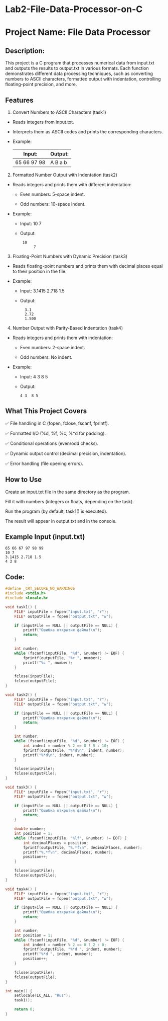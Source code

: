 # Lab2-File-Data-Processor-on-C
# Project Name: File Data Processor
## Description:
This project is a C program that processes numerical data from input.txt and outputs the results to output.txt in various formats. Each function demonstrates different data processing techniques, such as converting numbers to ASCII characters, formatted output with indentation, controlling floating-point precision, and more.

## Features
1. Convert Numbers to ASCII Characters (task1)
  * Reads integers from input.txt.

  * Interprets them as ASCII codes and prints the corresponding characters.

  * Example:

       | Input:  | Output: |
       | ------  | ----------- |
       | 65 66 97 98 | A B a b     |

2. Formatted Number Output with Indentation (task2)
  * Reads integers and prints them with different indentation:

    * Even numbers: 5-space indent.

    * Odd numbers: 10-space indent.
* Example:

  * Input: 10 7

  * Output:
      ```
       10
            7
      ```
          
3. Floating-Point Numbers with Dynamic Precision (task3)
  * Reads floating-point numbers and prints them with decimal places equal to their position in the file.

* Example:

    * Input: 3.1415 2.718 1.5

    * Output:
      ```
        3.1
        2.72
        1.500
      ```
4. Number Output with Parity-Based Indentation (task4)
  * Reads integers and prints them with indentation:

    * Even numbers: 2-space indent.

    * Odd numbers: No indent.

  * Example:

    * Input: 4 3 8 5

    * Output:
      ```
      4 3  8 5
      ``` 

## What This Project Covers
✅ File handling in C (fopen, fclose, fscanf, fprintf).

✅ Formatted I/O (%d, %f, %c, %*d for padding).

✅ Conditional operations (even/odd checks).

✅ Dynamic output control (decimal precision, indentation).

✅ Error handling (file opening errors).

## How to Use
Create an input.txt file in the same directory as the program.

Fill it with numbers (integers or floats, depending on the task).

Run the program (by default, task1() is executed).

The result will appear in output.txt and in the console.

## Example Input (input.txt)
```
65 66 67 97 98 99
10 7
3.1415 2.718 1.5
4 3 8
```
## Code:
```C
#define _CRT_SECURE_NO_WARNINGS
#include <stdio.h>
#include <locale.h>

void task1() {
    FILE* inputFile = fopen("input.txt", "r");
    FILE* outputFile = fopen("output.txt", "w");

    if (inputFile == NULL || outputFile == NULL) {
        printf("Ошибка открытия файла!\n");
        return;
    }

    int number;
    while (fscanf(inputFile, "%d", &number) != EOF) {
        fprintf(outputFile, "%c ", number);
        printf("%c ", number);
    }

    fclose(inputFile);
    fclose(outputFile);
}

void task2() {
    FILE* inputFile = fopen("input.txt", "r");
    FILE* outputFile = fopen("output.txt", "w");

    if (inputFile == NULL || outputFile == NULL) {
        printf("Ошибка открытия файла!\n");
        return;
    }

    int number;
    while (fscanf(inputFile, "%d", &number) != EOF) {
        int indent = number % 2 == 0 ? 5 : 10;
        fprintf(outputFile, "%*d\n", indent, number);
        printf("%*d\n", indent, number);
    }

    fclose(inputFile);
    fclose(outputFile);
}

void task3() {
    FILE* inputFile = fopen("input.txt", "r");
    FILE* outputFile = fopen("output.txt", "w");

    if (inputFile == NULL || outputFile == NULL) {
        printf("Ошибка открытия файла!\n");
        return;
    }

    double number;
    int position = 1;
    while (fscanf(inputFile, "%lf", &number) != EOF) {
        int decimalPlaces = position;
        fprintf(outputFile, "%.*f\n", decimalPlaces, number);
        printf("%.*f\n", decimalPlaces, number);
        position++;
    }

    fclose(inputFile);
    fclose(outputFile);
}

void task4() {
    FILE* inputFile = fopen("input.txt", "r");
    FILE* outputFile = fopen("output.txt", "w");

    if (inputFile == NULL || outputFile == NULL) {
        printf("Ошибка открытия файла!\n");
        return;
    }

    int number;
    int position = 1;
    while (fscanf(inputFile, "%d", &number) != EOF) {
        int indent = number % 2 == 0 ? 2 : 0;
        fprintf(outputFile, "%*d ", indent, number);
        printf("%*d ", indent, number);
        position++;
    }

    fclose(inputFile);
    fclose(outputFile);
}

int main() {
    setlocale(LC_ALL, "Rus");
    task1();

    return 0;
}
```
